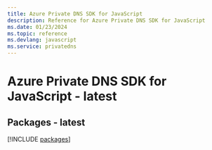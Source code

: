 ```yaml
---
title: Azure Private DNS SDK for JavaScript
description: Reference for Azure Private DNS SDK for JavaScript
ms.date: 01/23/2024
ms.topic: reference
ms.devlang: javascript
ms.service: privatedns
---
```

# Azure Private DNS SDK for JavaScript - latest
## Packages - latest
[!INCLUDE [packages](private-dns-index.md)]